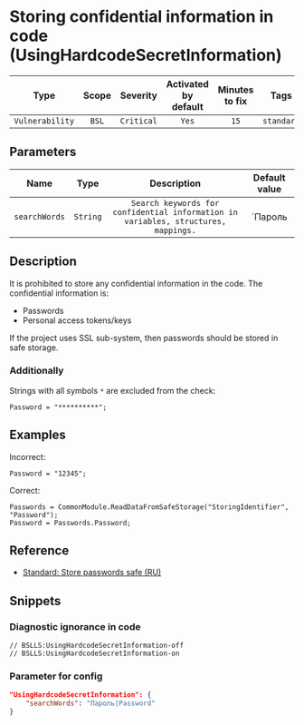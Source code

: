 # Storing confidential information in code (UsingHardcodeSecretInformation)

|     Type      |    Scope    |  Severity   |    Activated<br>by default    |    Minutes<br>to fix    |    Tags    |
|:------------:|:-----------------------------:|:-----------:|:------------------------------:|:-----------------------------------:|:----------:|
| `Vulnerability` |             `BSL`             | `Critical` |              `Yes`              |                `15`                 | `standard` |

## Parameters


|      Name      |   Type    |                                           Description                                           |    Default value    |
|:-------------:|:--------:|:--------------------------------------------------------------------------------------------:|:------------------------------:|
| `searchWords` | `String` | `Search keywords for confidential information in variables, structures, mappings.` |       `Пароль|Password`        |
<!-- Блоки выше заполняются автоматически, не трогать -->
## Description

It is prohibited to store any confidential information in the code. The confidential information is:

* Passwords
* Personal access tokens/keys

If the project uses SSL sub-system, then passwords should be stored in safe storage.

### Additionally

Strings with all symbols `*` are excluded from the check:

```bsl
Password = "**********";
```

## Examples

Incorrect:

```bsl
Password = "12345";
```

Correct:

```bsl
Passwords = CommonModule.ReadDataFromSafeStorage("StoringIdentifier", "Password");
Password = Passwords.Password;
```

## Reference

* [Standard: Store passwords safe (RU)](https://its.1c.ru/db/v8std#content:740:hdoc)

## Snippets

<!-- Блоки ниже заполняются автоматически, не трогать -->
### Diagnostic ignorance in code

```bsl
// BSLLS:UsingHardcodeSecretInformation-off
// BSLLS:UsingHardcodeSecretInformation-on
```

### Parameter for config

```json
"UsingHardcodeSecretInformation": {
    "searchWords": "Пароль|Password"
}
```
